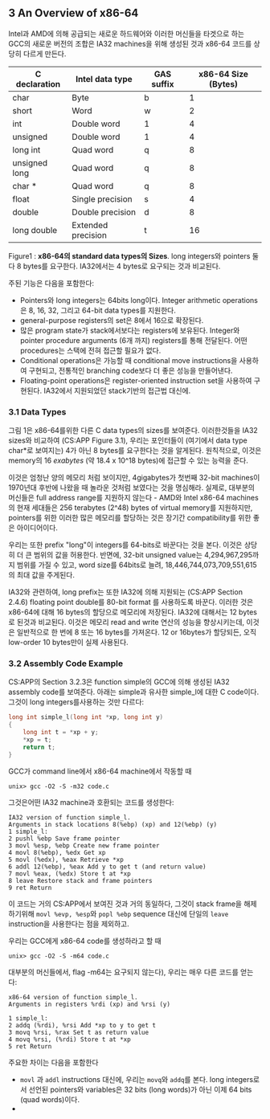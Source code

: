 ## 3 An Overview of x86-64

Intel과 AMD에 의해 공급되는 새로운 하드웨어와 이러한 머신들을 타겟으로 하는 GCC의 새로운 버전의 조합은 IA32 machines을 위해 생성된 것과  x86-64 코드를 상당히 다르게 만든다.

| C declaration | Intel data type    | GAS suffix | x86-64 Size (Bytes) |
| ------------- | ------------------ | ---------- | ------------------- |
| char          | Byte               | b          | 1                   |
| short         | Word               | w          | 2                   |
| int           | Double word        | 1          | 4                   |
| unsigned      | Double word        | 1          | 4                   |
| long int      | Quad word          | q          | 8                   |
| unsigned long | Quad word          | q          | 8                   |
| char *        | Quad word          | q          | 8                   |
| float         | Single precision   | s          | 4                   |
| double        | Double precision   | d          | 8                   |
| long double   | Extended precision | t          | 16                  |

Figure1 :  **x86-64의 standard data types의 Sizes**. long integers와 pointers 둘 다 8 bytes를 요구한다. IA32에서는 4 bytes로 요구되는 것과 비교된다.



주된 기능은 다음을 포함한다:

* Pointers와 long integers는 64bits long이다. Integer arithmetic operations은 8, 16, 32, 그리고 64-bit data types를 지원한다.
* general-purpose registers의 set은 8에서 16으로 확장된다.
* 많은 program state가 stack에서보다는 registers에 보유된다. Integer와 pointer procedure arguments (6개 까지) registers를 통해 전달된다. 어떤 procedures는 스택에 전혀 접근할 필요가 없다.
* Conditional operations은 가능할 때 conditional move instructions을 사용하여 구현되고, 전통적인 branching code보다 더 좋은 성능을 만들어낸다.
* Floating-point operations은 register-oriented instruction set을 사용하여 구현된다. IA32에서 지원되었던 stack기반의 접근법 대신에.



### 3.1 Data Types

그림 1은 x86-64를위한 다른 C data types의 sizes를 보여준다. 이러한것들을 IA32 sizes와 비교하여 (CS:APP Figure 3.1), 우리는 포인터들이 (여기에서 data type char*로 보여지는) 4가 아닌 8 bytes를 요구한다는 것을 알게된다. 원칙적으로, 이것은 memory의 16 *exabytes* (약 18.4 x 10^18 bytes)에 접근할 수 있는 능력을 준다.

이것은 엄청난 양의 메모리 처럼 보이지만, 4gigabytes가 첫번째 32-bit machines이 1970년대 후반에 나왔을 때 놀라운 것처럼 보였다는 것을 명심해라. 실제로, 대부분의 머신들은 full address range를 지원하지 않는다 - AMD와 Intel x86-64 machines의 현재 세대들은 256 terabytes (2^48) bytes of virtual memory를 지원하지만, pointers를 위한 이러한 많은 메모리를 할당하는 것은 장기간 compatibility를 위한 좋은 아이디어이다.

우리는 또한 prefix "long"이 integers를 64-bits로 바꾼다는 것을 본다. 이것은 상당히 더 큰 범위의 값을 허용한다. 반면에, 32-bit unsigned value는 4,294,967,295까지 범위를 가질 수 있고, word size를 64bits로 늘려, 18,446,744,073,709,551,615의 최대 값을 주게된다.

IA32와 관련하여, long prefix는 또한 IA32에 의해 지원되는 (CS:APP Section 2.4.6) floating point double를 80-bit format 를 사용하도록 바꾼다. 이러한 것은 x86-64에 대해 16 bytes의 할당으로 메모리에 저장된다. IA32에 대해서는 12 bytes로 된것과 비교된다. 이것은 메모리 read and write 연산의 성능을 향상시키는데, 이것은 일반적으로 한 번에 8 또는 16 bytes를 가져온다. 12 or 16bytes가 할당되든, 오직 low-order 10 bytes만이 실제 사용된다.



### 3.2 Assembly Code Example

CS:APP의 Section 3.2.3은 function simple의 GCC에 의해 생성된 IA32 assembly code를 보여준다. 아래는 simple과 유사한 simple_l에 대한 C code이다. 그것이 long integers를사용하는 것만 다르다:

```c
long int simple_l(long int *xp, long int y)
{
	long int t = *xp + y;
	*xp = t;
	return t;
}
```

GCC가 command line에서 x86-64 machine에서 작동할 때

```shell
unix> gcc -O2 -S -m32 code.c
```

그것은어떤 IA32 machine과 호환되는 코드를 생성한다:

```assembly
IA32 version of function simple_l.
Arguments in stack locations 8(%ebp) (xp) and 12(%ebp) (y)
1 simple_l:
2 pushl %ebp Save frame pointer
3 movl %esp, %ebp Create new frame pointer
4 movl 8(%ebp), %edx Get xp
5 movl (%edx), %eax Retrieve *xp
6 addl 12(%ebp), %eax Add y to get t (and return value)
7 movl %eax, (%edx) Store t at *xp
8 leave Restore stack and frame pointers
9 ret Return
```

이 코드는 거의 CS:APP에서 보여진 것과 거의 동일하다, 그것이 stack frame을 해제하기위해 `movl %evp, %esp`와 `popl %ebp` sequence 대신에 단일의 `leave` instruction을 사용한다는 점을 제외하고.

우리는 GCC에게 x86-64 code를 생성하라고 할 때

```shell
unix> gcc -O2 -S -m64 code.c
```

대부분의 머신들에서, flag -m64는 요구되지 않는다), 우리는 매우 다른 코드를 얻는다:

```assembly
x86-64 version of function simple_l.
Arguments in registers %rdi (xp) and %rsi (y)

1 simple_l:
2 addq (%rdi), %rsi Add *xp to y to get t
3 movq %rsi, %rax Set t as return value
4 movq %rsi, (%rdi) Store t at *xp
5 ret Return
```

주요한 차이는 다음을 포함한다

* `movl` 과 `addl` instructions 대신에, 우리는 `movq`와 `addq`를 본다. long integers로서 선언된 pointers와 variables은 32 bits (long words)가 아닌 이제 64 bits (quad words)이다.
* 

